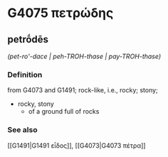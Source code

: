 # G4075 πετρώδης

## petrṓdēs

_(pet-ro'-dace | peh-TROH-thase | pay-TROH-thase)_

### Definition

from G4073 and G1491; rock-like, i.e., rocky; stony; 

- rocky, stony
  - of a ground full of rocks

### See also

[[G1491|G1491 εἶδος]], [[G4073|G4073 πέτρα]]
